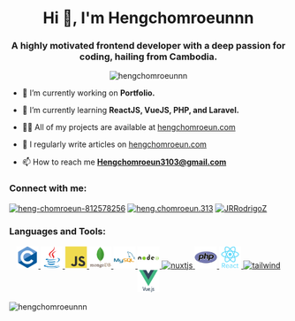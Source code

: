 <h1 align="center">Hi 👋, I'm Hengchomroeunnn</h1>
<h3 align="center">A highly motivated frontend developer with a deep passion for coding, hailing from Cambodia.</h3>

<p align="center"> <img src="https://komarev.com/ghpvc/?username=hengchomroeunnn&label=Profile%20views&color=0e75b6&style=flat" alt="hengchomroeunnn" /> </p>

- 🔭 I’m currently working on **Portfolio.**

- 🌱 I’m currently learning **ReactJS, VueJS, PHP, and Laravel.**

- 👨‍💻 All of my projects are available at [hengchomroeun.com](hengchomroeun.com)

- 📝 I regularly write articles on [hengchomroeun.com](hengchomroeun.com)

- 📫 How to reach me **Hengchomroeun3103@gmail.com**

<h3 align="left">Connect with me:</h3>
<p align="left">
<a href="https://linkedin.com/in/heng-chomroeun-812578256" target="_blank"><img align="center" src="https://raw.githubusercontent.com/rahuldkjain/github-profile-readme-generator/master/src/images/icons/Social/linked-in-alt.svg" alt="heng-chomroeun-812578256" height="30" width="40" /></a>
<a href="https://fb.com/heng.chomroeun.313" target="_blank"><img align="center" src="https://raw.githubusercontent.com/rahuldkjain/github-profile-readme-generator/master/src/images/icons/Social/facebook.svg" alt="heng.chomroeun.313" height="30" width="40" /></a>
<a href="https://t.me/JRRodrigoZ" target="_blank"><img align="center" src="https://upload.wikimedia.org/wikipedia/commons/8/82/Telegram_logo.svg" alt="JRRodrigoZ" height="30" width="40" /></a>
</p>

<h3 align="left">Languages and Tools:</h3>
<p align="center"> <a href="https://www.cprogramming.com/" target="_blank" rel="noreferrer"> <img src="https://raw.githubusercontent.com/devicons/devicon/master/icons/c/c-original.svg" alt="c" width="40" height="40"/> </a> <a href="https://www.java.com" target="_blank" rel="noreferrer"> <img src="https://raw.githubusercontent.com/devicons/devicon/master/icons/java/java-original.svg" alt="java" width="40" height="40"/> </a> <a href="https://developer.mozilla.org/en-US/docs/Web/JavaScript" target="_blank" rel="noreferrer"> <img src="https://raw.githubusercontent.com/devicons/devicon/master/icons/javascript/javascript-original.svg" alt="javascript" width="40" height="40"/> </a> <a href="https://www.mongodb.com/" target="_blank" rel="noreferrer"> <img src="https://raw.githubusercontent.com/devicons/devicon/master/icons/mongodb/mongodb-original-wordmark.svg" alt="mongodb" width="40" height="40"/> </a> <a href="https://www.mysql.com/" target="_blank" rel="noreferrer"> <img src="https://raw.githubusercontent.com/devicons/devicon/master/icons/mysql/mysql-original-wordmark.svg" alt="mysql" width="40" height="40"/> </a> <a href="https://nodejs.org" target="_blank" rel="noreferrer"> <img src="https://raw.githubusercontent.com/devicons/devicon/master/icons/nodejs/nodejs-original-wordmark.svg" alt="nodejs" width="40" height="40"/> </a> <a href="https://nuxtjs.org/" target="_blank" rel="noreferrer"> <img src="https://www.vectorlogo.zone/logos/nuxtjs/nuxtjs-icon.svg" alt="nuxtjs" width="40" height="40"/> </a> <a href="https://www.php.net" target="_blank" rel="noreferrer"> <img src="https://raw.githubusercontent.com/devicons/devicon/master/icons/php/php-original.svg" alt="php" width="40" height="40"/> </a> <a href="https://reactjs.org/" target="_blank" rel="noreferrer"> <img src="https://raw.githubusercontent.com/devicons/devicon/master/icons/react/react-original-wordmark.svg" alt="react" width="40" height="40"/> </a> <a href="https://tailwindcss.com/" target="_blank" rel="noreferrer"> <img src="https://www.vectorlogo.zone/logos/tailwindcss/tailwindcss-icon.svg" alt="tailwind" width="40" height="40"/> </a> <a href="https://vuejs.org/" target="_blank" rel="noreferrer"> <img src="https://raw.githubusercontent.com/devicons/devicon/master/icons/vuejs/vuejs-original-wordmark.svg" alt="vuejs" width="40" height="40"/> </a> </p>

<p><img align="center" src="https://github-readme-streak-stats.herokuapp.com/?user=hengchomroeunnn&theme=dark" alt="hengchomroeunnn" /></p>
